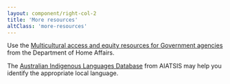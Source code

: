 ```yaml
---
layout: component/right-col-2
title: 'More resources'
altClass: 'more-resources'
---
```


Use the [Multicultural access and equity resources for Government agencies](#) from the Department of Home Affairs.

The [Australian Indigenous Languages Database](#) from AIATSIS may help you identify the appropriate local language.